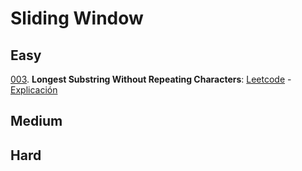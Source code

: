 # Sliding Window

## Easy
[003](./src/003-longest-substring-without-repeating-characters.ts). 
**Longest Substring Without Repeating Characters**: 
[Leetcode](https://leetcode.com/problems/longest-substring-without-repeating-characters/) - 
[Explicación](https://youtu.be/wiGpQwVHdE0)

## Medium

## Hard
